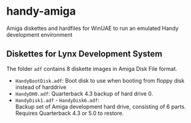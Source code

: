 # handy-amiga

Amiga diskettes and hardfiles for WinUAE to run an emulated Handy development environment

## Diskettes for Lynx Development System

The folder `adf` contains 8 diskette images in Amiga Disk File format.
- `HandyBootDisk.adf`: Boot disk to use when booting from floppy disk instead of harddrive
- `HandyDH0.adf`: Quarterback 4.3 backup of hard drive 0.
- `HandyDisk1.adf` - `HandyDisk6.adf`:  
   Backup set of Amiga development hard drive, consisting of 6 parts. Requires Quarterback 4.3 or 5.0 to restore.
